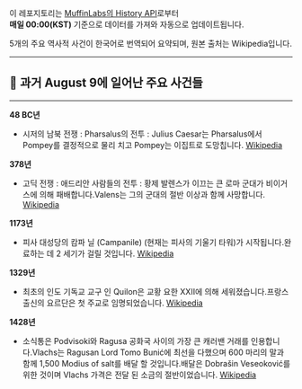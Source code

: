 

이 레포지토리는 [MuffinLabs의 History API](https://history.muffinlabs.com/date)로부터  
**매일 00:00(KST)** 기준으로 데이터를 가져와 자동으로 업데이트됩니다.

5개의 주요 역사적 사건이 한국어로 번역되어 요약되며, 원본 출처는 Wikipedia입니다.

---

## 📅 과거 **August 9**에 일어난 주요 사건들

---
**48 BC년**
- 시저의 남북 전쟁 : Pharsalus의 전투 : Julius Caesar는 Pharsalus에서 Pompey를 결정적으로 물리 치고 Pompey는 이집트로 도망칩니다.  [Wikipedia](https://wikipedia.org/wiki/Caesar%27s_Civil_War)

**378년**
- 고딕 전쟁 : 애드리안 사람들의 전투 : 황제 발렌스가 이끄는 큰 로마 군대가 비이거스에 의해 패배합니다.Valens는 그의 군대의 절반 이상과 함께 사망합니다.  [Wikipedia](https://wikipedia.org/wiki/Gothic_War_(376%E2%80%93382))

**1173년**
- 피사 대성당의 캄파 닐 (Campanile) (현재는 피사의 기울기 타워)가 시작됩니다.완료하는 데 2 세기가 걸릴 것입니다.  [Wikipedia](https://wikipedia.org/wiki/Campanile)

**1329년**
- 최초의 인도 기독교 교구 인 Quilon은 교황 요한 XXII에 의해 세워졌습니다.프랑스 출신의 요르단은 첫 주교로 임명되었습니다.  [Wikipedia](https://wikipedia.org/wiki/Roman_Catholic_Diocese_of_Quilon)

**1428년**
- 소식통은 Podvisoki와 Ragusa 공화국 사이의 가장 큰 캐러밴 거래를 인용합니다.Vlachs는 Ragusan Lord Tomo Bunić에 최선을 다했으며 600 마리의 말과 함께 1,500 Modius of salt를 배달 할 것입니다.배달은 Dobrašin Veseoković를위한 것이며 Vlachs 가격은 전달 된 소금의 절반이었습니다.  [Wikipedia](https://wikipedia.org/wiki/Caravan_(travellers))
